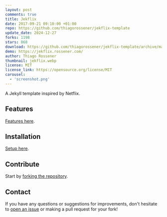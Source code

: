 ```yaml
---
layout: post
comments: true
title: Jekflix
date: 2017-09-21 09:10:00 +01:00
repo: https://github.com/thiagorossener/jekflix-template
update_date: 2024-12-27
forks: 1198
stars: 868
download: https://github.com/thiagorossener/jekflix-template/archive/master.zip
demo: https://jekflix.rossener.com/
author: Thiago Rossener
thumbnail: jekflix.webp
license: MIT
license_link: https://opensource.org/license/MIT
carousel:
  - 'screenshot.png'
---
```


A Jekyll template inspired by Netflix.

## Features

[Features here](https://github.com/thiagorossener/jekflix-template#features).

## Installation

[Setup here](https://github.com/thiagorossener/jekflix-template/#setup).

## Contribute

Start by [forking the repository](https://github.com/thiagorossener/jekflix-template/).

## Contact

If you have any questions or suggestions for improvements, don't hesitate to [open an issue](https://github.com/thiagorossener/jekflix-template/issues) or making a pull request for your fork!
